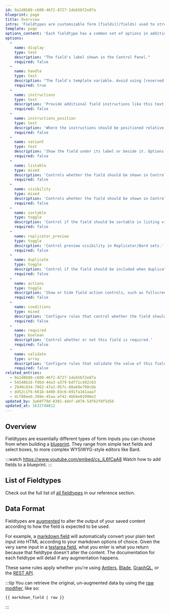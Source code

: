 ```yaml
---
id: 9a1d8b88-c600-46f2-8727-1deb56f2e87a
blueprint: page
title: Overview
intro: 'Fieldtypes are customizable form [fields](/fields) used to structure your content and provide an intuitive content management experience. Each fieldtype has its own UI, data format, and configuration options.'
template: page
options_content: 'Each fieldtype has a common set of options in addition to any unique ones specific to that type.'
options:
  -
    name: display
    type: text
    description: "The field's label shown in the Control Panel."
    required: false
  -
    name: handle
    type: text
    description: "The field's template variable. Avoid using [reserved words](/tips/reserved-words#as-field-names) as handles."
    required: true
  -
    name: instructions
    type: text
    description: 'Provide additional field instructions like this text. Markdown formatting is supported.'
    required: false
  -
    name: instructions_position
    type: text
    description: 'Where the instructions should be positioned relative to the field. Options: `above` or `below`.'
    required: false
  -
    name: variant
    type: text
    description: 'Show the field under its label or beside it. Options: `block` (Stacked), `inline` (Side by Side). Default: `block`.'
    required: false
  -
    name: listable
    type: mixed
    description: 'Controls whether the field should be shown in Control Panel listings. Options: `hidden`, `true`, or `false`. Default: `hidden`.'
    required: false
  -
    name: visibility
    type: mixed
    description: 'Controls whether the field should be shown in Control Panel publish forms. Options: `visible`, `read_only`, [`computed`](/computed-values) or `hidden`. Default: `visible`.'
    required: false
  -
    name: sortable
    type: toggle
    description: 'Control if the field should be sortable in listing views.'
    required: false
  -
    name: replicator_preview
    type: toggle
    description: 'Control preview visibility in Replicator/Bard sets.'
    required: false
  -
    name: duplicate
    type: toggle
    description: 'Control if the field should be included when duplicating the item.'
    required: false
  -
    name: actions
    type: toggle
    description: 'Show or hide field action controls, such as fullscreen mode.'
    required: false
  -
    name: conditions
    type: mixed
    description: 'Configure rules that control whether the field should be shown or hidden. Learn more about [conditional fields](/conditional-fields).'
    required: false
  -
    name: required
    type: boolean
    description: 'Control whether or not this field is required.'
    required: false
  -
    name: validate
    type: array
    description: 'Configure rules that validate the value of this field before allowing the user to save. Learn more about [validation](/blueprints#validation).'
    required: false
related_entries:
  - 9a1d8b88-c600-46f2-8727-1deb56f2e87a
  - 54548616-fd6d-44a3-a379-bdf71c492c63
  - 2940c834-7062-47a1-957c-88a69e790cbb
  - dd52c1f6-661b-4408-83c6-691fa341aaa7
  - dcf80ee6-209e-45aa-af42-46bbe01996e2
updated_by: 3a60f79d-8381-4def-a970-5df62f0f5d56
updated_at: 1632748812
---
```

## Overview

Fieldtypes are essentially different types of form inputs you can choose from when building a [blueprint](/blueprints). They range from simple text fields and select boxes, to more complex WYSIWYG-style editors like Bard.

:::watch https://www.youtube.com/embed/cs_jL6fCaA8
Watch how to add fields to a blueprint.
:::

## List of Fieldtypes

Check out the full list of [all fieldtypes](/reference/fieldtypes) in our reference section.

## Data Format

Fieldtypes are [augmented](/augmentation) to alter the output of your saved content according to how the field is expected to be used.

For example, a [markdown field](/fieldtypes/markdown) will automatically convert your plain text input into HTML according to your markdown options of choice. Given the very same input in a [textarea field](/fieldtypes/textarea), what you enter is what you return because that fieldtype doesn't alter the content. The documentation for each fieldtype will detail if any augmentation happens.

These same rules apply whether you're using [Antlers](/antlers), [Blade](/blade), [GraphQL](/graphql), or the [REST API](/rest-api).

:::tip
You can retrieve the original, un-augmented data by using the [raw modifier](/modifiers/raw), like so:

```
{{ markdown_field | raw }}
```
:::